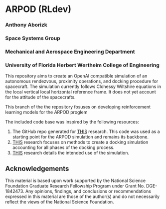 # ARPOD (RLdev)
### Anthony Aborizk
### Space Systems Group
### Mechanical and Aerospace Engineering Department 
### University of Florida Herbert Wertheim College of Engineering 

This repository aims to create an OpenAI compatible simulation of an autonomous rendezvous, proximity operations, and docking procedure for spacecraft. The simulation currently follows Clohessy Wiltshire equations in the local vertical local horizontal reference frame. It does not yet account for the attitude of the spacecrafts. 

This branch of the the repository fosuses on developing reinforcement learning models for the ARPOD proglem

The included code base was inspired by the following resources: 
1. The GitHub repo generated for [THIS](https://arc.aiaa.org/doi/abs/10.2514/1.I011126) research. This code was used as a starting point for the ARPOD simulation and remains its backbone. 
2. [THIS](https://ieeexplore.ieee.org/document/7798765) research focuses on methods to create a docking simulation accounting for all phases of the docking process. 
3. [THIS](https://s3.amazonaws.com/amz.xcdsystem.com/A464D031-C624-C138-7D0E208E29BC4EDD_abstract_File22414/FinalPaperPDF_162_0923084819.pdf) research details the intended use of the simulation. 

## Acknowledgements
This material is based upon work supported by the National Science Foundation Graduate Research Fellowship Program under Grant No. DGE-1842473. Any opinions, findings, and conclusions or recommendations expressed in this material are those of the author(s) and do not necessarily reflect the views of the National Science Foundation.

